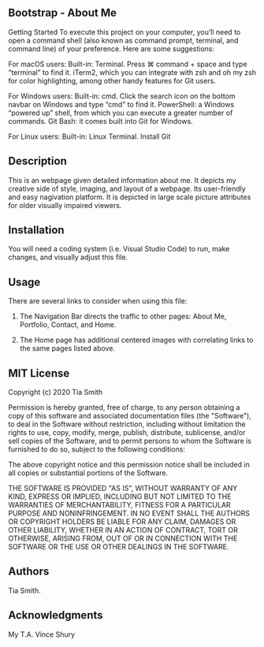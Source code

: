 ## Bootstrap - About Me

Getting Started
To execute this project on your computer, you’ll need to open a command shell (also known as command prompt, terminal, and command line) of your preference. Here are some suggestions: 

For macOS users: 
Built-in: Terminal. Press ⌘ command + space and type “terminal” to find it. 
iTerm2, which you can integrate with zsh and oh my zsh for color highlighting, among other handy features for Git users. 

For Windows users: 
Built-in: cmd. Click the search icon on the bottom navbar on Windows and type “cmd” to find it. 
PowerShell: a Windows “powered up” shell, from which you can execute a greater number of commands. 
Git Bash: it comes built into Git for Windows. 

For Linux users: 
Built-in: Linux Terminal. 
Install Git

## Description 

This is an webpage given detailed information about me. It depicts my creative side of style, imaging, and layout of 
a webpage. Its user-friendly and easy nagivation platform. It is depicted in large scale picture attributes for older
visually impaired viewers.

## Installation

You will need a coding system (i.e. Visual Studio Code) to run, make changes, and visually adjust this file.

## Usage 
There are several links to consider when using this file:
1. The Navigation Bar directs the traffic to other pages: About Me, Portfolio, Contact, and Home.

2. The Home page has additional centered images with correlating links to the same pages listed above.

##  MIT License

Copyright (c) 2020 Tia Smith

Permission is hereby granted, free of charge, to any person obtaining a copy
of this software and associated documentation files (the "Software"), to deal
in the Software without restriction, including without limitation the rights
to use, copy, modify, merge, publish, distribute, sublicense, and/or sell
copies of the Software, and to permit persons to whom the Software is
furnished to do so, subject to the following conditions:

The above copyright notice and this permission notice shall be included in all
copies or substantial portions of the Software.

THE SOFTWARE IS PROVIDED "AS IS", WITHOUT WARRANTY OF ANY KIND, EXPRESS OR
IMPLIED, INCLUDING BUT NOT LIMITED TO THE WARRANTIES OF MERCHANTABILITY,
FITNESS FOR A PARTICULAR PURPOSE AND NONINFRINGEMENT. IN NO EVENT SHALL THE
AUTHORS OR COPYRIGHT HOLDERS BE LIABLE FOR ANY CLAIM, DAMAGES OR OTHER
LIABILITY, WHETHER IN AN ACTION OF CONTRACT, TORT OR OTHERWISE, ARISING FROM,
OUT OF OR IN CONNECTION WITH THE SOFTWARE OR THE USE OR OTHER DEALINGS IN THE
SOFTWARE.

## Authors
Tia Smith.

## Acknowledgments
My T.A. Vince Shury
